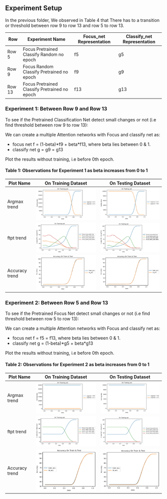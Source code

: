 ## Experiment Setup
In the previous folder, We observed in Table 4 that There has to a transition or threshold between row 9 to row 13 and row 5 to row 13.

| Row | Experiment Name | Focus_net Representation | Classify_net Representation|
|-----|-----------------|--------------------------|----------------------------|
| Row 5 | Focus Pretrained Classify Random no epoch | f5 | g5 |
| Row 9 | Focus Random Classify Pretrained no epoch | f9 | g9 |
| Row 13 | Focus Pretrained Classify Pretrained no epoch | f13 | g13 |

### Experiment 1: Between Row 9 and Row 13
To see if the Pretrained Classification Net detect small changes or not (i.e find threshold between row 9 to row 13):

We can create a multiple Attention networks with Focus and classify net as:
- focus net f = (1-beta)\*f9 + beta*f13, where beta lies between 0 & 1.
- classify net g = g9 = g13

Plot the results without training, i.e before 0th epoch.

#### Table 1: Observations for Experiment 1 as beta increases from 0 to 1

| Plot Name | On Training Dataset | On Testing Dataset |
|-----------|---------------------|--------------------|
| Argmax trend   | <img src= ./plots_and_images/tr_argmax_focus.JPG width="400"> | <img src= ./plots_and_images/te_argmax_focus.JPG width="400"> |
| ftpt trend   | <img src= ./plots_and_images/tr_ftpt_focus.JPG width="400"> | <img src= ./plots_and_images/te_ftpt_focus.JPG width="400"> |
| Accuracy trend   | <img src= ./plots_and_images/acc_focus.JPG width="400"> | <img src= ./plots_and_images/acc_focus.JPG width="400"> |

### Experiment 2: Between Row 5 and Row 13
To see if the Pretrained Focus Net detect small changes or not (i.e find threshold between row 5 to row 13):

We can create a multiple Attention networks with Focus and classify net as:
- focus net f = f5 = f13, where beta lies between 0 & 1.
- classify net g = (1-beta)\*g5 + beta*g13

Plot the results without training, i.e before 0th epoch.

#### Table 2: Observations for Experiment 2 as beta increases from 0 to 1

| Plot Name | On Training Dataset | On Testing Dataset |
|-----------|---------------------|--------------------|
| Argmax trend   | <img src= ./plots_and_images/tr_argmax_classify.JPG width="400"> | <img src= ./plots_and_images/te_argmax_classify.JPG width="400"> |
| ftpt trend   | <img src= ./plots_and_images/tr_ftpt_classify.JPG width="400"> | <img src= ./plots_and_images/te_ftpt_classify.JPG width="400"> |
| Accuracy trend   | <img src= ./plots_and_images/acc_classify.JPG width="400"> | <img src= ./plots_and_images/acc_classify.JPG width="400"> |


